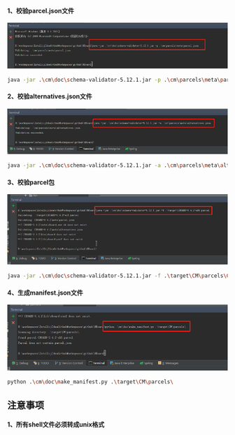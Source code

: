 #### 1、校验parcel.json文件
![](/cm/doc/parcels/1校验parcel.json文件.png) 
```bash
java -jar .\cm\doc\schema-validator-5.12.1.jar -p .\cm\parcels\meta\parcel.json
```

#### 2、校验alternatives.json文件
![](/cm/doc/parcels/2校验alternatives.json文件.png) 
```bash
java -jar .\cm\doc\schema-validator-5.12.1.jar -a .\cm\parcels\meta\alternatives.json
```

#### 3、校验parcel包
![](/cm/doc/parcels/3校验parcel包.png) 
```bash
java -jar .\cm\doc\schema-validator-5.12.1.jar -f .\target\CM\parcels\CBOARD-0.4.2-el6.parcel
```

#### 4、生成manifest.json文件
![](/cm/doc/parcels/4生成manifest.json文件.png) 
```bash
python .\cm\doc\make_manifest.py .\target\CM\parcels\
```

## 注意事项
#### 1、所有shell文件必须转成unix格式

